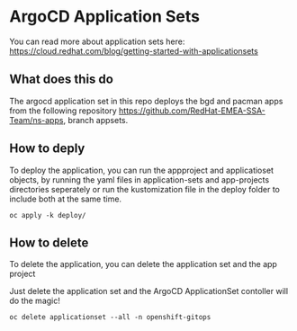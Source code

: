 
# ArgoCD Application Sets
You can read more about application sets here: 
https://cloud.redhat.com/blog/getting-started-with-applicationsets

## What does this do
The argocd application set in this repo deploys the bgd and pacman apps from the following repository https://github.com/RedHat-EMEA-SSA-Team/ns-apps, branch appsets.

## How to deply 
To deploy the application, you can run the appproject and applicatioset objects, by running the yaml files in application-sets and app-projects directories seperately or run the kustomization file in the deploy folder to include both at the same time.

```
oc apply -k deploy/
```

## How to delete
To delete the application, you can delete the application set and the app project 

Just delete the application set and the ArgoCD ApplicationSet contoller will do the magic!

```
oc delete applicationset --all -n openshift-gitops
```